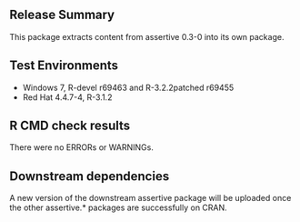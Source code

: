 ## Release Summary

This package extracts content from assertive 0.3-0 into its own package.

## Test Environments

* Windows 7, R-devel r69463 and R-3.2.2patched r69455
* Red Hat 4.4.7-4, R-3.1.2

## R CMD check results

There were no ERRORs or WARNINGs.

## Downstream dependencies

A new version of the downstream assertive package will be uploaded once the
other assertive.* packages are successfully on CRAN.
